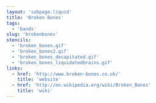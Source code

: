 ```yaml
---
layout: 'subpage.liquid'
title: 'Broken Bones'
tags:
  - 'bands'
slug: 'brokenbones'
stencils:
  - 'broken_bones.gif'
  - 'broken_bones2.gif'
  - 'broken_bones_decapitated.gif'
  - 'broken_bones_liquidatedbrains.gif'
links:
  - href: 'http://www.broken-bones.co.uk/'
    title: 'website'
  - href: 'http://en.wikipedia.org/wiki/Broken_Bones'
    title: 'wiki'
---
```

